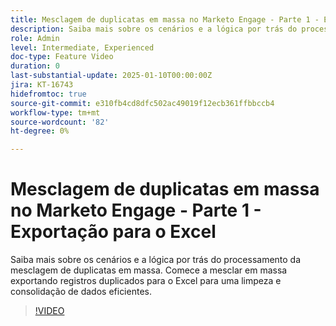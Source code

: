 ```yaml
---
title: Mesclagem de duplicatas em massa no Marketo Engage - Parte 1 - Exportação para o Excel
description: Saiba mais sobre os cenários e a lógica por trás do processamento da mesclagem de duplicatas em massa. Comece a mesclar em massa exportando registros duplicados para o Excel para uma limpeza e consolidação de dados eficientes.
role: Admin
level: Intermediate, Experienced
doc-type: Feature Video
duration: 0
last-substantial-update: 2025-01-10T00:00:00Z
jira: KT-16743
hidefromtoc: true
source-git-commit: e310fb4cd8dfc502ac49019f12ecb361ffbbccb4
workflow-type: tm+mt
source-wordcount: '82'
ht-degree: 0%

---
```



# Mesclagem de duplicatas em massa no Marketo Engage - Parte 1 - Exportação para o Excel

Saiba mais sobre os cenários e a lógica por trás do processamento da mesclagem de duplicatas em massa. Comece a mesclar em massa exportando registros duplicados para o Excel para uma limpeza e consolidação de dados eficientes.

>[!VIDEO](https://video.tv.adobe.com/v/3429473/?learn=on&enablevpops)
